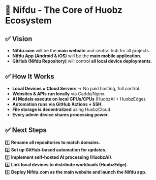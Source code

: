 # 🚀 Nifdu - The Core of Huobz Ecosystem

## ✅ Vision
- **Nifdu.com** will be the **main website** and central hub for all projects.
- **Nifdu App (Android & iOS)** will be the **main mobile application**.
- **GitHub (Nifdu Repository)** will control **all local device deployments**.

## ✅ How It Works
- **Local Devices = Cloud Servers** → No paid hosting, full control.
- **Websites & APIs run locally** via Caddy/Nginx.
- **AI Models execute on local GPUs/CPUs** (HuobzAI + HuobzEdge).
- **Automation runs via GitHub Actions + SSH**.
- **File storage is decentralized** using HuobzCloud.
- **Every admin device shares processing power**.

## ✅ Next Steps
1️⃣ **Rename all repositories to match domains.**  
2️⃣ **Set up GitHub-based automation for updates.**  
3️⃣ **Implement self-hosted AI processing (HuobzAI).**  
4️⃣ **Link local devices to distribute workloads (HuobzEdge).**  
5️⃣ **Deploy Nifdu.com as the main website and launch the Nifdu app.**
